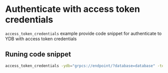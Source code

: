 # Authenticate with access token credentials

`access_token_credentials` example provide code snippet for authenticate to YDB with access token credentials

## Runing code snippet
```bash
access_token_credentials -ydb="grpcs://endpoint/?database=database" -token="mytoken"
```

